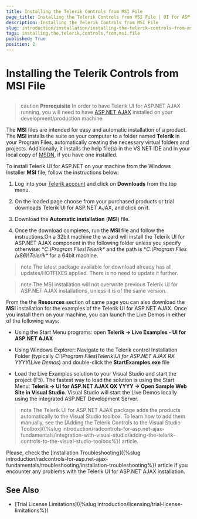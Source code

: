 ```yaml
---
title: Installing the Telerik Controls from MSI File
page_title: Installing the Telerik Controls from MSI File | UI for ASP.NET AJAX Documentation
description: Installing the Telerik Controls from MSI File
slug: introduction/installation/installing-the-telerik-controls-from-msi-file
tags: installing,the,telerik,controls,from,msi,file
published: True
position: 2
---
```


# Installing the Telerik Controls from MSI File



## 

>caution  **Prerequisite** 
>In order to have Telerik UI for ASP.NET AJAX running, you will need to have [ASP.NET AJAX](http://www.asp.net/AJAX/Documentation/Live/InstallingASPNETAJAX.aspx) installed on your development/production machine.
>

The **MSI** files are intended for easy and automatic installation of a product. The **MSI** installs the suite on your computer to a folder named **Telerik** in your Program Files, automatically creating the necessary virtual folders and projects. Additionally, it installs the help file(s) in the VS.NET IDE and in your local copy of [MSDN](http://msdn.microsoft.com/), if you have one installed.


To install Telerik UI for ASP.NET on your machine from the Windows Installer **MSI** file, follow the instructions below:

1. Log into your [Telerik account](http://www.telerik.com/account/default.aspx) and click on **Downloads** from the top menu.

1. On the loaded page choose from your purchased products or trial downloads Telerik UI for ASP.NET AJAX, and click on it.

1. Download the **Automatic installation** (**MSI**) file.

1. Once the download completes, run the **MSI** file and follow the instructions.On a 32bit machine the wizard will install the Telerik UI for ASP.NET AJAX component in the following folder unless you specify otherwise: **C:\Program Files\Telerik\** and the path is **C:\Program Files (x86)\Telerik\** for a 64bit machine.

>note The latest package available for download already has all updates/HOTFIXES applied. There is no need to update it further.
>

>note The MSI installation will not overwrite previous Telerik UI for ASP.NET AJAX installations, unless it is of the same version.
>

From the the **Resources** section of same page you can also download the **MSI** installation for the examples of the Telerik UI for ASP.NET AJAX. Once you install them on your machine, you can launch the Live Demos in either of the following ways:

* Using the Start Menu programs: open **Telerik -> Live Examples - UI for ASP.NET AJAX**

* Using Windows Explorer: Navigate to the Telerik control Installation Folder (typically *C:\Program Files\Telerik\UI for ASP.NET AJAX RX YYYY\Live Demos*) and double-click the **StartExamples.exe** file

* Load the Live Examples solution to your Visual Studio and start the project (F5). The fastest way to load the solution is using the Start Menu: **Telerik -> UI for ASP.NET AJAX QX YYYY -> Open Sample Web Site in Visual Studio**. Visual Studio will start the Live Demos locally using the integrated ASP.NET Development Server.

>note The Telerik UI for ASP.NET AJAX package adds the products automatically to the Visual Studio toolbox. To learn how to add them manually, see the [Adding the Telerik Controls to the Visual Studio Toolbox]({%slug introduction/radcontrols-for-asp.net-ajax-fundamentals/integration-with-visual-studio/adding-the-telerik-controls-to-the-visual-studio-toolbox%}) article.
>


Please, check the [Installation Troubleshooting]({%slug introduction/radcontrols-for-asp.net-ajax-fundamentals/troubleshooting/installation-troubleshooting%}) article if you encounter any problems with the Telerik UI for ASP.NET AJAX installation.

## See Also

 * [Trial License Limitations]({%slug introduction/licensing/trial-license-limitations%})
